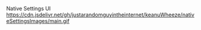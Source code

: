 

Native Settings UI
https://cdn.jsdelivr.net/gh/justarandomguyintheinternet/keanuWheeze/nativeSettingsImages/main.gif
